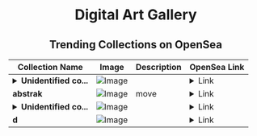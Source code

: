 <div align="center">

# Digital Art Gallery

## Trending Collections on OpenSea

| Collection Name                       | Image                                                                                     | Description                       | OpenSea Link                                                                                          |
|---------------------------------------|-------------------------------------------------------------------------------------------|-----------------------------------|--------------------------------------------------------------------------------------------------------|
| **<details><summary>Unidentified co...</summary>Unidentified contract d8b1ea99-999d-46d6-ade7-20c7a99f4afb</details>** | ![Image](https://i.seadn.io/s/raw/files/37df2cc17567b57cc16920caa4dcdc71.gif?w=500&auto=format?w=200&auto=format) |  | <details><summary>Link</summary>[Unidentified contract d8b1ea99-999d-46d6-ade7-20c7a99f4afb](https://opensea.io/collection/unidentified-contract-d8b1ea99-999d-46d6-ade7-20c7)</details> |
| **abstrak** | ![Image](https://i.seadn.io/s/raw/files/46653e6164fb033ef5bbedfb3c5200a1.png?w=500&auto=format?w=200&auto=format) | move | <details><summary>Link</summary>[abstrak](https://opensea.io/collection/abstrak-13)</details> |
| **<details><summary>Unidentified co...</summary>Unidentified contract bb4da6b2-915b-42d0-b6f8-53b2ab233f22</details>** | ![Image](https://i.seadn.io/s/raw/files/37df2cc17567b57cc16920caa4dcdc71.gif?w=500&auto=format?w=200&auto=format) |  | <details><summary>Link</summary>[Unidentified contract bb4da6b2-915b-42d0-b6f8-53b2ab233f22](https://opensea.io/collection/unidentified-contract-bb4da6b2-915b-42d0-b6f8-53b2)</details> |
| **d** | ![Image](https://i.seadn.io/s/raw/files/f20d5b3ed93d4d69d0d04611050454f3.jpg?w=500&auto=format?w=200&auto=format) |  | <details><summary>Link</summary>[d](https://opensea.io/collection/d-10529)</details> |

</div>